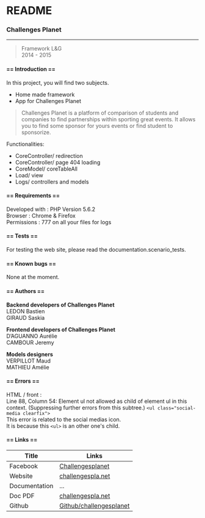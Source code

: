 # README 
### Challenges Planet
----
> Framework L&G <br>
> 2014 - 2015

#### **== Introduction ==**

In this project, you will find two subjects.
- Home made framework
- App for Challenges Planet

> Challenges Planet is a platform of comparison of students and companies to find partnerships within sporting great events. 
It allows you to find some sponsor for yours events or find student to sponsorize.

Functionalities:
* CoreController/ redirection
* CoreController/ page 404 loading
* CoreModel/ coreTableAll
* Load/ view
* Logs/ controllers and models

#### **== Requirements ==**

Developed with :  PHP Version 5.6.2<br>
Browser : Chrome & Firefox<br>
Permissions : 777 on all your files for logs<br>

#### **== Tests ==**

For testing the web site, please read the documentation.scenario_tests.

#### **== Known bugs ==**

None at the moment.

#### **== Authors ==**

**Backend developers of Challenges Planet**<br>
LEDON Bastien<br>
GIRAUD Saskia<br>

**Frontend developers of Challenges Planet**<br>
D’AGUANNO Aurélie<br>
CAMBOUR Jeremy<br>

**Models designers**<br>
VERPILLOT Maud<br>
MATHIEU Amélie<br>

#### **== Errors ==**

HTML / front :<br>
Line 88, Column 54: Element ul not allowed as child of element ul in this context. (Suppressing further errors from this subtree.)
`<ul class="social-media clearfix">`<br>
This error is related to the social medias icon.<br>
It is because this `<ul>` is an other one's child. 

#### **== Links ==**

Title    		| Links
-------------	|------
Facebook 		| [Challengesplanet](https://www.facebook.com/challengesplanet)
Website  		| [challengespla.net](https://www.challengespla.net)
Documentation	| ... 
Doc PDF		    | [challengespla.net](http://ns366377.ovh.net/giraudsa/perso/ChallengesPlanet/technical_file.pdf)
Github			| [Github/challengesplanet](https://github.com/Roadirsh/challenges-planet)
